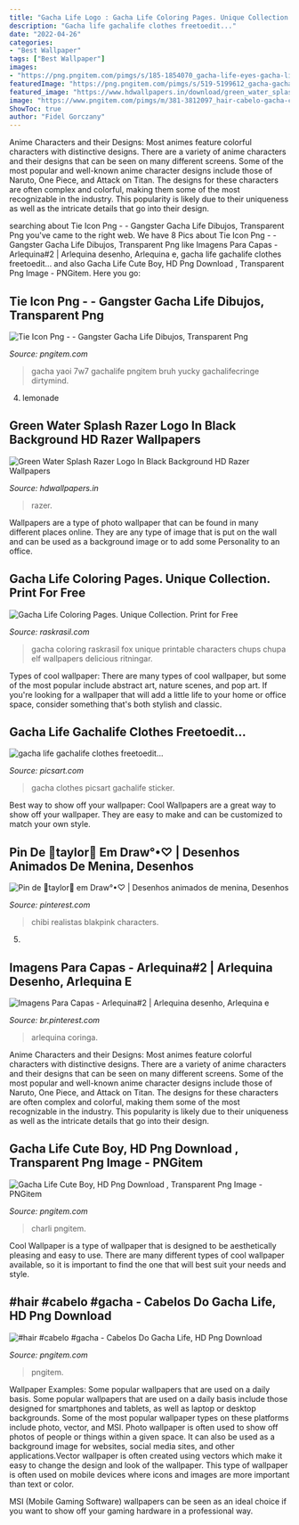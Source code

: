 ```yaml
---
title: "Gacha Life Logo : Gacha Life Coloring Pages. Unique Collection. Print For Free"
description: "Gacha life gachalife clothes freetoedit..."
date: "2022-04-26"
categories:
- "Best Wallpaper"
tags: ["Best Wallpaper"]
images:
- "https://png.pngitem.com/pimgs/s/185-1854070_gacha-life-eyes-gacha-life-eyes-base-hd.png"
featuredImage: "https://png.pngitem.com/pimgs/s/519-5199612_gacha-gachasticker-gachagay-gachalife-yaoi-dirtymind-imagenes-de.png"
featured_image: "https://www.hdwallpapers.in/download/green_water_splash_razer_logo_in_black_background_hd_razer-1366x768.jpg"
image: "https://www.pngitem.com/pimgs/m/381-3812097_hair-cabelo-gacha-cabelos-do-gacha-life-hd.png"
ShowToc: true
author: "Fidel Gorczany"
---
```



Anime Characters and their Designs: Most animes feature colorful characters with distinctive designs.
There are a variety of anime characters and their designs that can be seen on many different screens. Some of the most popular and well-known anime character designs include those of Naruto, One Piece, and Attack on Titan. The designs for these characters are often complex and colorful, making them some of the most recognizable in the industry. This popularity is likely due to their uniqueness as well as the intricate details that go into their design.

	

		
searching about Tie Icon Png - - Gangster Gacha Life Dibujos, Transparent Png you've came to the right web. We have 8 Pics about Tie Icon Png - - Gangster Gacha Life Dibujos, Transparent Png like Imagens Para Capas - Arlequina#2 | Arlequina desenho, Arlequina e, gacha life gachalife clothes freetoedit... and also Gacha Life Cute Boy, HD Png Download , Transparent Png Image - PNGitem. Here you go:
		
    
## Tie Icon Png - - Gangster Gacha Life Dibujos, Transparent Png

<img loading=lazy src="https://png.pngitem.com/pimgs/s/519-5199612_gacha-gachasticker-gachagay-gachalife-yaoi-dirtymind-imagenes-de.png" onerror="this.onerror=null;this.src='https://tse4.mm.bing.net/th?id=OIP.LeIBzcIAFPCUD0WqAJyKFwAAAA&amp;pid=15.1';" alt="Tie Icon Png - - Gangster Gacha Life Dibujos, Transparent Png">

_Source: pngitem.com_

>gacha yaoi 7w7 gachalife pngitem bruh yucky gachalifecringe dirtymind. 

	

4. lemonade 

    
## Green Water Splash Razer Logo In Black Background HD Razer Wallpapers

<img loading=lazy src="https://www.hdwallpapers.in/download/green_water_splash_razer_logo_in_black_background_hd_razer-1366x768.jpg" onerror="this.onerror=null;this.src='https://tse1.mm.bing.net/th?id=OIP.Tqro6bHfXswr7tfPd41XUAHaEK&amp;pid=15.1';" alt="Green Water Splash Razer Logo In Black Background HD Razer Wallpapers">

_Source: hdwallpapers.in_

>razer. 

	



Wallpapers are a type of photo wallpaper that can be found in many different places online. They are any type of image that is put on the wall and can be used as a background image or to add some Personality to an office.

    
## Gacha Life Coloring Pages. Unique Collection. Print For Free

<img loading=lazy src="https://raskrasil.com/wp-content/uploads/Raskrasil-Gacha-Life-16.jpg" onerror="this.onerror=null;this.src='https://tse2.mm.bing.net/th?id=OIP.Yb353AUlrzX5JFgweGtAYgHaKo&amp;pid=15.1';" alt="Gacha Life Coloring Pages. Unique Collection. Print for Free">

_Source: raskrasil.com_

>gacha coloring raskrasil fox unique printable characters chups chupa elf wallpapers delicious ritningar. 

	

Types of cool wallpaper:
There are many types of cool wallpaper, but some of the most popular include abstract art, nature scenes, and pop art. If you're looking for a wallpaper that will add a little life to your home or office space, consider something that's both stylish and classic.

    
## Gacha Life Gachalife Clothes Freetoedit...

<img loading=lazy src="https://cdn130.picsart.com/301334926325211.png" onerror="this.onerror=null;this.src='https://tse4.mm.bing.net/th?id=OIP.99ozE3Hsp2Pwa6DxHvwgqwHaKB&amp;pid=15.1';" alt="gacha life gachalife clothes freetoedit...">

_Source: picsart.com_

>gacha clothes picsart gachalife sticker. 

	

Best way to show off your wallpaper:
Cool Wallpapers are a great way to show off your wallpaper. They are easy to make and can be customized to match your own style.

    
## Pin De 🦋taylor🦋 Em Draw°•♡ | Desenhos Animados De Menina, Desenhos

<img loading=lazy src="https://i.pinimg.com/736x/63/8d/af/638daf490169ba0183f2b2b0ad4ac2e2.jpg" onerror="this.onerror=null;this.src='https://tse4.mm.bing.net/th?id=OIP.TjY8zmQ4ijianUAGs4pfjgHaHa&amp;pid=15.1';" alt="Pin de 🦋taylor🦋 em Draw°•♡ | Desenhos animados de menina, Desenhos">

_Source: pinterest.com_

>chibi realistas blakpink characters. 

	

5.

    
## Imagens Para Capas - Arlequina#2 | Arlequina Desenho, Arlequina E

<img loading=lazy src="https://i.pinimg.com/736x/3d/ee/18/3dee188b1dde7ab2d95265cf23924773.jpg" onerror="this.onerror=null;this.src='https://tse2.mm.bing.net/th?id=OIP.yuEM9iEvAYT9OzEnhL4RAgHaLV&amp;pid=15.1';" alt="Imagens Para Capas - Arlequina#2 | Arlequina desenho, Arlequina e">

_Source: br.pinterest.com_

>arlequina coringa. 

	

Anime Characters and their Designs: Most animes feature colorful characters with distinctive designs.
There are a variety of anime characters and their designs that can be seen on many different screens. Some of the most popular and well-known anime character designs include those of Naruto, One Piece, and Attack on Titan. The designs for these characters are often complex and colorful, making them some of the most recognizable in the industry. This popularity is likely due to their uniqueness as well as the intricate details that go into their design.

    
## Gacha Life Cute Boy, HD Png Download , Transparent Png Image - PNGitem

<img loading=lazy src="https://png.pngitem.com/pimgs/s/185-1854070_gacha-life-eyes-gacha-life-eyes-base-hd.png" onerror="this.onerror=null;this.src='https://tse3.mm.bing.net/th?id=OIP.aivBE5OxwsThXkmlMKKVOQHaEJ&amp;pid=15.1';" alt="Gacha Life Cute Boy, HD Png Download , Transparent Png Image - PNGitem">

_Source: pngitem.com_

>charli pngitem. 

	

Cool Wallpaper is a type of wallpaper that is designed to be aesthetically pleasing and easy to use. There are many different types of cool wallpaper available, so it is important to find the one that will best suit your needs and style.

    
## #hair #cabelo #gacha - Cabelos Do Gacha Life, HD Png Download

<img loading=lazy src="https://www.pngitem.com/pimgs/m/381-3812097_hair-cabelo-gacha-cabelos-do-gacha-life-hd.png" onerror="this.onerror=null;this.src='https://tse2.mm.bing.net/th?id=OIP.BtKWgN3r6mUPdYzVv_qcrAHaK5&amp;pid=15.1';" alt="#hair #cabelo #gacha - Cabelos Do Gacha Life, HD Png Download">

_Source: pngitem.com_

>pngitem. 

	

Wallpaper Examples: Some popular wallpapers that are used on a daily basis.
Some popular wallpapers that are used on a daily basis include those designed for smartphones and tablets, as well as laptop or desktop backgrounds. Some of the most popular wallpaper types on these platforms include photo, vector, and MSI. 
Photo wallpaper is often used to show off photos of people or things within a given space. It can also be used as a background image for websites, social media sites, and other applications.Vector wallpaper is often created using vectors which make it easy to change the design and look of the wallpaper. This type of wallpaper is often used on mobile devices where icons and images are more important than text or color. 

MSI (Mobile Gaming Software) wallpapers can be seen as an ideal choice if you want to show off your gaming hardware in a professional way.


